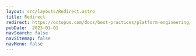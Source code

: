```yaml
---
layout: src/layouts/Redirect.astro
title: Redirect
redirect: https://octopus.com/docs/best-practices/platform-engineering/secret-variables
pubDate:  2023-01-01
navSearch: false
navSitemap: false
navMenu: false
---
```

